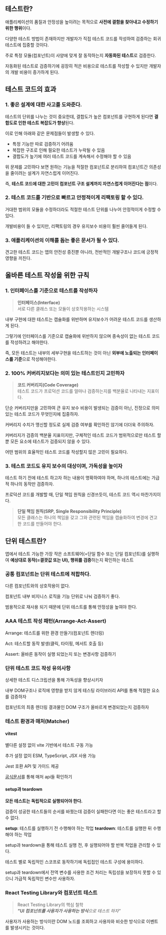 ## 테스트란?

애플리케이션의 품질과 안정성을 높이려는 목적으로 **사전에 결함을 찾아내고 수정하기 위한 행위**이다.

다양한 테스트 방법이 존재하지만 개발자가 직접 테스트 코드를 작성하여 검증하는 회귀 테스트에 집중할 것이다.

주로 특정 모듈(컴포넌트)이 사양에 맞게 잘 동작하는지 **자동화된 테스트**로 검증한다.

자동화된 테스트로 검증하기에 굉장히 적은 비용으로 테스트를 작성할 수 있지만 개발자의 개발 비용이 증가하게 된다.

## 테스트 코드의 효과

### 1. 좋은 설계에 대한 사고를 도와준다.

테스트의 단위를 나누는 것이 중요한데, 결합도가 높은 컴포넌트를 구현하게 된다면 **결합도로 인한 테스트 복잡도가 향상**된다.

이로 인해 아래와 같은 문제점들이 발생할 수 있다.

- 특정 기능만 따로 검증하기 어려움
- 복잡한 구조로 인해 필요한 테스트가 누락될 수 있음
- 결합도가 높기에 여러 테스트 코드를 계속해서 수정해야 할 수 있음

위 문제를 고민하다 보면 원하는 기능을 적절한 컴포넌트로 분리하여 컴포넌트간 의존성을 줄이려는 설계가 자연스럽게 이어진다.

즉, **테스트 코드에 대한 고민이 컴포넌트 구조 설계까지 자연스럽게 이어진다는 점**이다.

### 2. 테스트 코드를 기반으로 빠르고 안정적이게 리팩토링 할 수 있다.

거대한 범위의 모듈을 수정하더라도 적절한 테스트 단위를 나누어 안정적이게 수정할 수 있다.

개발비용이 들 수 있지만, 리팩토링의 경우 유지보수 비용이 훨씬 줄어들게 된다.

### 3. 애플리케이션의 이해를 돕는 좋은 문서가 될 수 있다.

견고한 테스트 코드는 앱의 안전성 증진뿐 아니라, 전반적인 개발구조나 코드에 긍정적 영향을 끼친다.

## 올바른 테스트 작성을 위한 규칙

### 1. 인터페이스를 기준으로 테스트를 작성하자

> **인터페이스(Interface)** </br>
> 서로 다른 클래스 또는 모듈이 상호작용하는 시스템

내부 구현에 대한 테스트는 캡슐화를 위반하며 유지보수가 어려운 테스트 코드를 생산하게 된다.

그렇기에 인터페이스를 기준으로 캡슐화에 위반하지 않으며 종속성이 없는 테스트 코드를 작성하려고 해야한다.

즉, 모든 테스트는 내부의 세부구현을 테스트하는 것이 아닌 **외부에 노출되는 인터페이스를 기준**으로 작성해야한다.

### 2. 100% 커버리지보다는 의미 있는 테스트인지 고민하자

> **코드 커버리지(Code Coverage)** </br>
> 테스트 코드가 프로덕션 코드를 얼마나 검증하는지를 백분율로 나타내는 지표이다.

단순 커버리지만을 고민하여 큰 유지 보수 비용이 발생되는 검증이 아닌, 진정으로 의미 있는 테스트 코드가 무엇인지에 집중하자.

커버리지 수치가 맹신할 정도로 실제 검증 여부를 확인하진 않기에 더더욱 주의하자.

커버리지가 검증의 백분율 지표이지만, 구체적인 테스트 코드가 범위적으로만 테스트 할 뿐 모든 요소에 테스트가 검증되지 않을 수 있다.

어떤 범위의 효율적인 테스트 코드를 작성할지 많은 고민이 필요하다.

### 3. 테스트 코드도 유지 보수의 대상이며, 가독성을 높이자

테스트 하기 전에 테스트 하고자 하는 내용이 명확하여야 하며, 하나의 테스트에는 가급적 하나의 동작만 검증하자.

프로덕션 코드를 개발할 때, 단일 책임 원칙을 신경쓰듯이, 테스트 코드 역시 마찬가지이다.

> **단일 책임 원칙(SRP, Single Responsibility Principle)** </br>
> 모든 클래스는 하나의 책임을 갖고 그와 관련된 책임을 캡슐화하여 변경에 견고한 코드를 만들어야 한다.

## 단위 테스트란?

앱에서 테스트 가능한 가장 작은 소프트웨어(=단일 함수 또는 단일 컴포넌트)를 실행하여 **예상대로 동작(=결괏값 또는 UI), 행위를 검증**하는지 확인하는 테스트

### 공통 컴포넌트는 단위 테스트에 적합하다.

다른 컴포넌트와의 상호작용이 없다.

컴포넌트 내부 비지니스 로직을 기능 단위로 나눠 검증하기 좋다.

범용적으로 재사용 되기 때문에 단위 테스트를 통해 안정성을 높여야 한다.

### AAA 테스트 작성 패턴(Arrange-Act-Assert)

Arrange: 테스트를 위한 환경 만들기(컴포넌트 렌더링)

Act: 테스트할 동작 발생(클릭, 타이핑, 메서트 호출 등)

Assert: 올바른 동작이 실행 되었는지 또는 변경사항 검증하기

### 단위 테스트 코드 작성 유의사항

상세한 테스트 디스크립션을 통해 가독성을 향상시키자

내부 DOM구조나 로직에 영향을 받지 않게 테스팅 라이브러리 API를 통해 적절한 요소를 검증하자

컴포넌트의 최종 렌더링 결과물인 DOM 구조가 올바르게 변경되었는지 검증하자

### 테스트 환경과 매처(Matcher)

#### vitest

별다른 설정 없이 vite 기반에서 테스트 구동 가능

추가 설정 없이 ESM, TypeScript, JSX 사용 가능

Jest 호환 API 및 가이드 제공

[공식문서](https://vitest.dev/)를 통해 매처 api들 확인하기

#### setup과 teardown

**모든 테스트는 독립적으로 실행되어야 한다.**

검증이 성공한 테스트들의 순서를 바꿨는데 검증이 실패한다면 이는 좋은 테스트라고 할 수 없다.

**setup**: 테스트를 실행하기 전 수행해야 하는 작업
**teardown**: 테스트를 실행한 뒤 수행해야 하는 작업

setup과 teardown을 통해 테스트 실행 전, 후 실행되어야 할 반복 작업을 관리할 수 있다.

테스트 별로 독립적인 스코프로 동작하기에 독립접인 테스트 구성에 용이하다.

setup과 teardown에서 전역 변수를 사용한 조건 처리는 독립성을 보장하지 못할 수 있으니 가급적 독립적인 변수만 사용하자.

### React Testing Library와 컴포넌트 테스트

> React Testing Library의 핵심 철학</br><i>**"UI 컴포넌트를 사용자가 사용하는 방식**으로 테스트 하자"</i>

사용자가 사용하는 방식이란 DOM 노드를 조회하고 사용자와 비슷한 방식으로 이벤트를 발생시키는 것이다.
